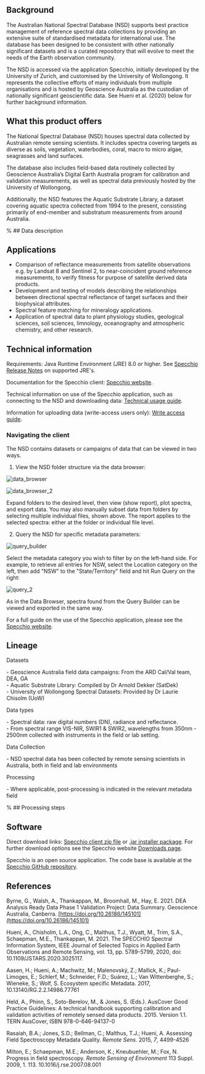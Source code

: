 ## Background

The Australian National Spectral Database (NSD) supports best practice management of reference spectral data collections by providing an extensive suite of standardised metadata for international use. The database has been designed to be consistent with other nationally significant datasets and is a curated repository that will evolve to meet the needs of the Earth observation community.

The NSD is accessed via the application Specchio, initially developed by the University of Zurich, and customised by the University of Wollongong. It represents the collective efforts of many individuals from multiple organisations and is hosted by Geoscience Australia as the custodian of nationally significant geoscientific data. See Hueni et al. (2020) below for further background information.

## What this product offers

The National Spectral Database (NSD) houses spectral data collected by Australian remote sensing scientists. It includes spectra covering targets as diverse as soils, vegetation, waterbodies, coral, macro to micro algae, seagrasses and land surfaces.

The database also includes field-based data routinely collected by Geoscience Australia’s Digital Earth Australia program for calibration and validation measurements, as well as spectral data previously hosted by the University of Wollongong.

Additionally, the NSD features the Aquatic Substrate Library, a dataset covering aquatic spectra collected from 1994 to the present, consisting primarily of end-member and substratum measurements from around Australia.

% ## Data description

## Applications

* Comparison of reflectance measurements from satellite observations e.g. by Landsat 8 and Sentinel 2, to near-coincident ground reference measurements, to verify fitness for purpose of satellite derived data products.
* Development and testing of models describing the relationships between directional spectral reflectance of target surfaces and their biophysical attributes.
* Spectral feature matching for mineralogy applications.
* Application of spectral data to plant physiology studies, geological sciences, soil sciences, limnology, oceanography and atmospheric chemistry, and other research.

## Technical information

Requirements: Java Runtime Environment (JRE) 8.0 or higher. See [Specchio Release Notes](https://github.com/SPECCHIODB/Guides/raw/master/SPECCHIO_ReleaseNotes.pdf) on supported JRE's. 

Documentation for the Specchio client: [Specchio website](https://specchio.ch/).

Technical information on use of the Specchio application, such as connecting to the NSD and downloading data: [Technical usage guide](/_files/cmi/NSD_General_Guide.pdf).

Information for uploading data (write-access users only): [Write access guide](/_files/cmi/NSD_Write_Access_Guide.pdf).

### Navigating the client

The NSD contains datasets or campaigns of data that can be viewed in two ways.

1) View the NSD folder structure via the data browser:

![data_browser](/_files/cmi/data_browser.jpg)

![data_browser_2](/_files/cmi/data_browser2.jpg)

Expand folders to the desired level, then view (show report), plot spectra, and export data. You may also manually subset data from folders by selecting multiple individual files, shown above. The report applies to the selected spectra: either at the folder or individual file level. 

2) Query the NSD for specific metadata parameters:

![query_builder](/_files/cmi/query_1.jpg)

Select the metadata category you wish to filter by on the left-hand side. For example, to retrieve all entries for NSW, select the Location category on the left, then add "NSW" to the "State/Territory" field and hit Run Query on the right:

![query_2](/_files/cmi/query_2.jpg)

As in the Data Browser, spectra found from the Query Builder can be viewed and exported in the same way.

For a full guide on the use of the Specchio application, please see the [Specchio website](https://specchio.ch/).

## Lineage

Datasets

\- Geoscience Australia field data campaigns: From the ARD Cal/Val team, DEA, GA  
\- Aquatic Substrate Library: Compiled by Dr Arnold Dekker (SatDek)  
\- University of Wollongong Spectral Datasets: Provided by Dr Laurie Chisolm (UoW)

Data types

\- Spectral data: raw digital numbers (DN), radiance and reflectance.   
\- From spectral range VIS-NIR, SWIR1 & SWIR2, wavelengths from 350nm - 2500nm collected with instruments in the field or lab setting.

Data Collection

\- NSD spectral data has been collected by remote sensing scientists in Australia, both in field and lab environments

Processing

\- Where applicable, post-processing is indicated in the relevant metadata field

% ## Processing steps

## Software

Direct download links: [Specchio client zip file](https://github.com/EricHay/NSD_Guides/raw/main/specchio-client.zip) or [.jar installer package](https://github.com/EricHay/NSD_Guides/raw/main/specchio-installer.jar). For further download options see the Specchio website [Downloads page](https://specchio.ch/downloads/).

Specchio is an open source application. The code base is available at the [Specchio GitHub repository](https://github.com/SPECCHIODB/SPECCHIO).

## References

Byrne, G., Walsh, A., Thankappan, M., Broomhall, M., Hay, E. 2021. DEA Analysis Ready Data Phase 1 Validation Project: Data Summary. Geoscience Australia, Canberra. [https://doi.org/10.26186/145101](https://doi.org/10.26186/145101)

Hueni, A., Chisholm, L.A., Ong, C., Malthus, T.J., Wyatt, M., Trim, S.A., Schaepman, M.E., Thankappan, M. 2021. The SPECCHIO Spectral Information System, IEEE Journal of Selected Topics in Applied Earth Observations and Remote Sensing, vol. 13, pp. 5789-5799, 2020, doi: 10.1109/JSTARS.2020.3025117.

Aasen, H.; Hueni, A.; Machwitz, M.; Malenovský, Z.; Mallick, K.; Paul-Limoges, E.; Schlerf, M.; Schneider, F.D.; Suárez, L.; Van Wittenberghe, S.; Wieneke, S.; Wolf, S. Ecosystem specific Metadata. 2017, 10.13140/RG.2.2.14986.77761

Held, A., Phinn, S., Soto-Berelov, M., & Jones, S. (Eds.). AusCover Good Practice Guidelines: A technical handbook supporting calibration and validation activities of remotely sensed data products. 2015. Version 1.1. TERN AusCover, ISBN 978-0-646-94137-0

Rasaiah, B.A.; Jones, S.D.; Bellman, C.; Malthus, T.J.; Hueni, A. Assessing Field Spectroscopy Metadata Quality. *Remote Sens.* 2015, *7*, 4499-4526

Milton, E.; Schaepman, M.E.; Anderson, K.; Kneubuehler, M.; Fox, N. Progress in field spectroscopy. *Remote Sensing of Environment* 113 Suppl. 2009, 1. 113. 10.1016/j.rse.2007.08.001

